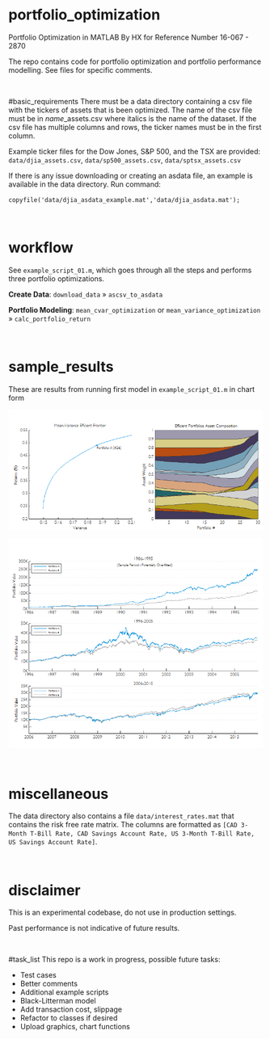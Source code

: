 # portfolio_optimization
Portfolio Optimization in MATLAB
By HX for Reference Number  16-067 - 2870

The repo contains code for portfolio optimization and portfolio performance modelling. See files for specific comments.

&nbsp;

#basic_requirements
There must be a data directory containing a csv file with the tickers of assets that is been optimized. The name of the csv file must be in _name_\_assets.csv where italics is the name of the dataset. If the csv file has multiple columns and rows, the ticker names must be in the first column.

Example ticker files for the Dow Jones, S&P 500, and the TSX are provided: `data/djia_assets.csv`, `data/sp500_assets.csv`, `data/sptsx_assets.csv`

If there is any issue downloading or creating an asdata file, an example is available in the data directory. Run command:
```
copyfile('data/djia_asdata_example.mat','data/djia_asdata.mat');
```

&nbsp;

# workflow
See `example_script_01.m`, which goes through all the steps and performs three portfolio optimizations.

__Create Data__: `download_data` &raquo; `ascsv_to_asdata`

__Portfolio Modeling__: `mean_cvar_optimization` or `mean_variance_optimization` &raquo; `calc_portfolio_return`

&nbsp;

# sample_results
These are results from running first model in `example_script_01.m` in chart form

![Efficient Frontier and Efficient Portfolios](/images/1-11.png)

![Portfolio Performance](/images/1-31.png)

&nbsp;

# miscellaneous
The data directory also contains a file `data/interest_rates.mat` that contains the risk free rate matrix. The columns are formatted as `[CAD 3-Month T-Bill Rate, CAD Savings Account Rate, US 3-Month T-Bill Rate, US Savings Account Rate]`.

&nbsp;

# disclaimer
This is an experimental codebase, do not use in production settings.

Past performance is not indicative of future results.

&nbsp;

#task_list
This repo is a work in progress, possible future tasks:
- Test cases
- Better comments
- Additional example scripts
- Black-Litterman model
- Add transaction cost, slippage
- Refactor to classes if desired
- Upload graphics, chart functions
